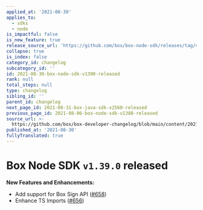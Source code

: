 ```yaml
---
applied_at: '2021-08-30'
applies_to:
  - sdks
  - node
is_impactful: false
is_new_feature: true
release_source_url: 'https://github.com/box/box-node-sdk/releases/tag/v1.39.0'
collapse: true
is_index: false
category_id: changelog
subcategory_id: ''
id: 2021-08-30-box-node-sdk-v1390-released
rank: null
total_steps: null
type: changelog
sibling_id: ''
parent_id: changelog
next_page_id: 2021-08-31-box-java-sdk-v2560-released
previous_page_id: 2021-08-06-box-node-sdk-v1380-released
source_url: >-
  https://github.com/box/box-developer-changelog/blob/main/content/2021/08-30-box-node-sdk-v1390-released.md
published_at: '2021-08-30'
fullyTranslated: true
---
```

# Box Node SDK `v1.39.0` released

**New Features and Enhancements:**

* Add support for Box Sign API ([#658][1])
* Enhance TS Imports ([#656][2])

[1]: https://github.com/box/box-node-sdk/pull/658

[2]: https://github.com/box/box-node-sdk/pull/656
